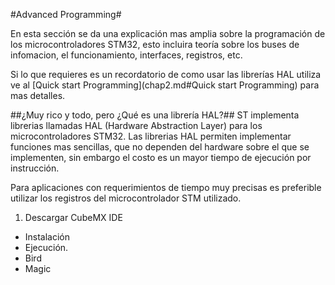 #Advanced Programming#

En esta sección se da una explicación mas amplia sobre la programación de los microcontroladores STM32, esto incluira teoría sobre los buses de infomacion, el funcionamiento, interfaces, registros, etc.

Si lo que requieres es un recordatorio de como usar las librerías HAL utiliza  ve al [Quick start Programming](chap2.md#Quick start Programming) para mas detalles.   

##¿Muy rico y todo, pero ¿Qué es una librería HAL?##
ST implementa librerias llamadas HAL (Hardware Abstraction Layer) para los microcontroladores STM32.
Las librerias HAL permiten implementar funciones mas sencillas, que no dependen del hardware sobre el que se implementen, sin embargo el costo es un mayor tiempo de ejecución por instrucción.

Para aplicaciones con requerimientos de tiempo muy precisas es preferible utilizar los registros del microcontrolador STM utilizado.

1.	Descargar CubeMX IDE
*	Instalación
*	Ejecución.
*   Bird
*   Magic
